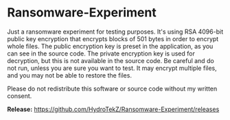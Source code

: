 # Ransomware-Experiment
Just a ransomware experiment for testing purposes. It's using RSA 4096-bit public key encryption that encrypts blocks of 501 bytes in order to encrypt whole files. The public encryption key is preset in the application, as you can see in the source code. The private encryption key is used for decryption, but this is not available in the source code.
Be careful and do not run, unless you are sure you want to test. It may encrypt multiple files, and you may not be able to restore the files.

Please do not redistribute this software or source code without my written consent.

**Release:** https://github.com/HydroTekZ/Ransomware-Experiment/releases
